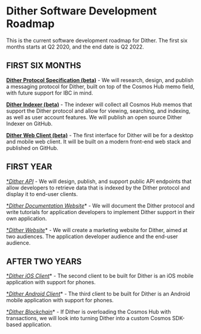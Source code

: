 # Dither Software Development Roadmap

This is the current software development roadmap for Dither. The first six months starts at Q2 2020, and the end date is Q2 2022.

## FIRST SIX MONTHS

[**Dither Protocol Specification (beta)**](./roadmap-01-spec.md) - We will research, design, and publish a messaging protocol for Dither, built on top of the Cosmos Hub memo field, with future support for IBC  in mind.

[**Dither Indexer (beta)**](./roadmap-02-indexer.md) - The indexer will collect all Cosmos Hub memos that support the Dither protocol and allow for viewing, searching, and indexing, as well as user account features. We will publish an open source Dither Indexer on GitHub.

[**Dither Web Client (beta)**](./roadmap-03-webapp.md) - The first interface for Dither will be for a desktop and mobile web client. It will be built on a modern front-end web stack and published on GitHub.

## FIRST YEAR

[**Dither API*](./roadmap-04-api.md) - We will design, publish, and support public API endpoints that allow developers to retrieve data that is indexed by the Dither protocol and display it to end-user clients. 

[**Dither Documentation Website*](./roadmap-05-docs.md)* - We will document the Dither protocol and write tutorials for application developers to implement Dither support in their own application.

[**Dither Website*](./roadmap-06-website.md)* - We will create a marketing website for Dither, aimed at two audiences. The application developer audience and the end-user audience.

## AFTER TWO YEARS 

[**Dither iOS Client*](./roadmap-07-ios.md)* - The second client to be built for Dither is an iOS mobile application with support for phones.

[**Dither Android Client*](./roadmap-08-android.md)* - The third client to be built for Dither is an Android  mobile application with support for phones.

[**Dither Blockchain*](./roadmap-09-blockchain.md)* - If Dither is overloading the Cosmos Hub with transactions, we will look into turning Dither into a custom Cosmos SDK-based application.
